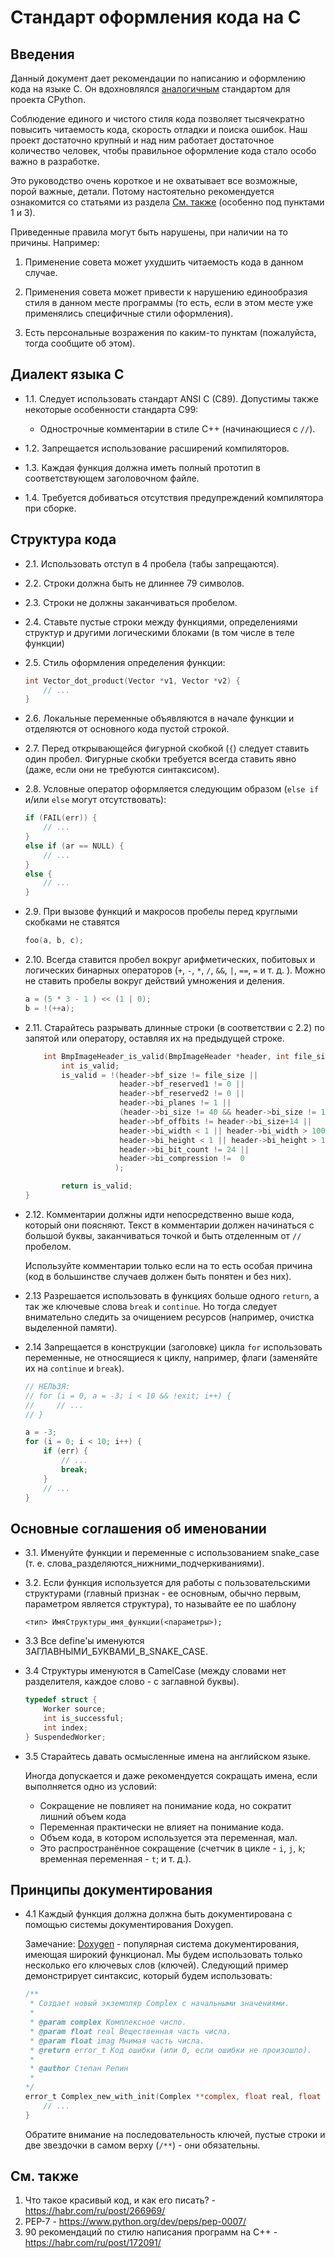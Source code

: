 <!--
title: "Стандарт оформления кода на C"
date: 17-03-2019
-->

# Стандарт оформления кода на C

## Введения

Данный документ дает рекомендации по написанию и оформлению кода на языке C. Он вдохновлялся
[аналогичным](https://www.python.org/dev/peps/pep-0007/) стандартом для проекта CPython.

Соблюдение единого и чистого стиля кода позволяет тысячекратно повысить читаемость кода, скорость отладки и поиска
ошибок. Наш проект достаточно крупный и над ним работает достаточное количество человек, чтобы правильное оформление
кода стало особо важно в разработке.

Это руководство очень короткое и не охватывает все возможные, порой важные, детали. Потому настоятельно рекомендуется
ознакомится со статьями из раздела [См. также](#См.-также) (особенно под пунктами 1 и 3).

Приведенные правила могут быть нарушены, при наличии на то причины. Например:

1.  Применение совета может ухудшить читаемость кода в данном случае.

2.  Применения совета может привести к нарушению единообразия стиля в данном месте программы (то есть, если в этом месте
    уже применялись специфичные стили оформления).

3.  Есть персональные возражения по каким-то пунктам (пожалуйста, тогда сообщите об этом).

## Диалект языка C

*   1.1. Следует использовать стандарт ANSI C (C89). Допустимы также некоторые особенности стандарта C99:

    *   Однострочные комментарии в стиле C++ (начинающиеся с `//`).
  
*   1.2. Запрещается использование расширений компиляторов.

*   1.3. Каждая функция должна иметь полный прототип в соответствующем заголовочном файле.

*   1.4. Требуется добиваться отсутствия предупреждений компилятора при сборке.

## Структура кода

*   2.1. Использовать отступ в 4 пробела (табы запрещаются).

*   2.2. Строки должна быть не длиннее 79 символов.

*   2.3. Строки не должны заканчиваться пробелом.

*   2.4. Ставьте пустые строки между функциями, определениями структур и другими логическими блоками (в том числе в
    теле функции)

*   2.5. Стиль оформления определения функции:

    ```c
    int Vector_dot_product(Vector *v1, Vector *v2) {
        // ...
    }
    ```

*   2.6. Локальные переменные объявляются в начале функции и отделяются от основного кода пустой строкой.

*   2.7. Перед открывающейся фигурной скобкой (`{`) следует ставить один пробел. Фигурные скобки требуется всегда
    ставить явно (даже, если они не требуются синтаксисом).

*   2.8. Условные оператор оформляется следующим образом (`else if` и/или `else` могут отсутствовать):

    ```c
    if (FAIL(err)) {
        // ...
    }
    else if (ar == NULL) {
        // ...
    }
    else {
        // ...
    }
    ```

*   2.9. При вызове функций и макросов пробелы перед круглыми скобками не ставятся

    ```c
    foo(a, b, c);
    ```

*   2.10. Всегда ставится пробел вокруг арифметических, побитовых и логических бинарных операторов (`+`, `-`, `*`, `/`,
    `&&`, `|`, `==`, `=` и т. д. ). Можно не ставить пробелы вокруг действий умножения и деления.

    ```c
    a = (5 * 3 - 1 ) << (1 | 0);
    b = !(++a);
    ```

*   2.11. Старайтесь разрывать длинные строки (в соответствии с 2.2) по запятой или оператору, оставляя их на предыдущей
    строке.

    ```c
        int BmpImageHeader_is_valid(BmpImageHeader *header, int file_size) {
            int is_valid;
            is_valid = !(header->bf_size != file_size ||
                         header->bf_reserved1 != 0 ||
                         header->bf_reserved2 != 0 ||
                         header->bi_planes != 1 ||
                         (header->bi_size != 40 && header->bi_size != 108 && header->bi_size != 124) ||
                         header->bf_offbits != header->bi_size+14 ||
                         header->bi_width < 1 || header->bi_width > 10000 ||
                         header->bi_height < 1 || header->bi_height > 10000 ||
                         header->bi_bit_count != 24 ||
                         header->bi_compression !=  0
                        );

            return is_valid;
    }
    ```

*   2.12. Комментарии должны идти непосредственно выше кода, который они поясняют. Текст в комментарии должен начинаться
    с большой буквы, заканчиваться точкой и быть отделенным от `//` пробелом.

    Используйте комментарии только если на то есть особая причина (код в большинстве случаев должен быть понятен и без них).

*   2.13 Разрешается использовать в функциях больше одного `return`, а так же ключевые слова `break` и `continue`. Но
    тогда следует внимательно следить за очищением ресурсов (например, очистка выделенной памяти).

*   2.14 Запрещается в конструкции (заголовке) цикла `for` использовать переменные, не относящиеся к циклу, например,
    флаги (заменяйте их на `continue` и `break`).

    ```c
    // НЕЛЬЗЯ:
    // for (i = 0, a = -3; i < 10 && !exit; i++) {
    //     // ...
    // }

    a = -3;
    for (i = 0; i < 10; i++) {
        if (err) {
            // ...
            break;
        }
        // ...
    }
    ```

## Основные соглашения об именовании

*   3.1. Именуйте функции и переменные с использованием snake_case (т. е. слова_разделяются_нижними_подчеркиваниями).

*   3.2. Если функция используется для работы с пользовательскими структурами (главный признак - ее основным, обычно
    первым, параметром является структура), то называйте ее по шаблону

    ```plaintext
    <тип> ИмяСтруктуры_имя_функции(<параметры>);
    ```

*   3.3 Все define'ы именуются ЗАГЛАВНЫМИ_БУКВАМИ_В_SNAKE_CASE.

*   3.4 Структуры именуются в CamelCase (между словами нет разделителя, каждое слово - с заглавной буквы).

    ```c
    typedef struct {
        Worker source;
        int is_successful;
        int index;
    } SuspendedWorker;
    ```

*   3.5 Старайтесь давать осмысленные имена на английском языке.

    Иногда допускается и даже рекомендуется сокращать имена, если выполняется одно из условий:

    *   Сокращение не повлияет на понимание кода, но сократит лишний объем кода
    *   Переменная практически не влияет на понимание кода.
    *   Объем кода, в котором используется эта переменная, мал.
    *   Это распространённое сокращение (счетчик в цикле - `i`, `j`, `k`; временная переменная - `t`; и т. д.).

## Принципы документирования

*   4.1 Каждый функция должна должна быть документирована с помощью системы документирования Doxygen.

    Замечание: [Doxygen](https://ru.wikipedia.org/wiki/Doxygen) - популярная система документирования, имеющая
    широкий функционал. Мы будем использовать только несколько его ключевых слов (ключей). Следующий пример демонстрирует
    синтаксис, который будем использовать:

    ```c
    /**
     * Создает новый экземпляр Complex с начальными значениями.
     *
     * @param complex Комплексное число.
     * @param float real Вещественная часть числа.
     * @param float imag Мнимая часть числа.
     * @return error_t Код ошибки (или 0, если ошибки не произошло).
     *
     * @author Степан Репин
     *
    */
    error_t Complex_new_with_init(Complex **complex, float real, float imag) {
        // ...
    }
    ```

    Обратите внимание на последовательность ключей, пустые строки и две звездочки в самом верху (`/**`) - они обязательны.

## См. также

1.  Что такое красивый код, и как его писать? - <https://habr.com/ru/post/266969/>
2.  PEP-7 - <https://www.python.org/dev/peps/pep-0007/>
3.  90 рекомендаций по стилю написания программ на C++ - <https://habr.com/ru/post/172091/>